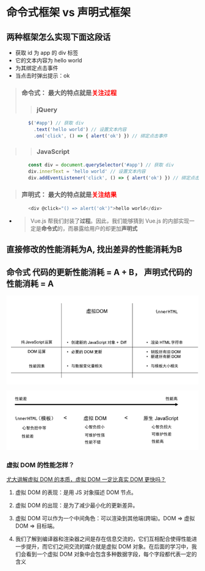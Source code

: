 # 命令式框架 vs 声明式框架
## 两种框架怎么实现下面这段话
 - 获取 id 为 app 的 div 标签
 - 它的文本内容为 hello world
 - 为其绑定点击事件
 - 当点击时弹出提示：ok
> ### 命令式： 最大的特点就是<font color='red'>**关注过程**</font>
>> ### jQuery
```js
        $('#app') // 获取 div
          .text('hello world') // 设置文本内容
          .on('click', () => { alert('ok') }) // 绑定点击事件
```
>> ### JavaScript
```js
        const div = document.querySelector('#app') // 获取 div
        div.innerText = 'hello world' // 设置文本内容
        div.addEventListener('click', () => { alert('ok') }) // 绑定点击事
```
> ### 声明式： 最大的特点就是<font color='red'>**关注结果**</font>
```js
        <div @click="() => alert('ok')">hello world</div>
```
- > Vue.js 帮我们封装了**过程**。因此，我们能够猜到 Vue.js 的内部实现一定是**命令式**的，而暴露给用户的却更加**声明式**

## 直接修改的性能消耗为A, 找出差异的性能消耗为B
## 命令式 代码的更新性能消耗 = A + B， 声明式代码的性能消耗 = A
<p align="center">
  <!-- <a target="_blank" href="./更新性能.png"> -->
    <img alt="sponsors" src="更新性能.png" width="800">
  <!-- </a> -->
</p>
<p align="center">
  <!-- <a target="_blank" href="./更新性能.png"> -->
    <img alt="sponsors" src="心智负担.png" width="800">
  <!-- </a> -->
</p>


### 虚拟 DOM 的性能怎样？

[尤大讲解虚拟 DOM 的本质，虚拟 DOM 一定比真实 DOM 更快吗？](https://www.zhihu.com/question/31809713/answer/53544875)

1. 虚拟 DOM 的表现：是用 JS 对象描述 DOM 节点。

2. 虚拟 DOM 的出现：是为了减少最小化的更新差异。

3. 虚拟 DOM 可以作为一个中间角色：可以渲染到其他端(跨端)。DOM => 虚拟 DOM => 目标端。
4. 我们了解到编译器和渲染器之间是存在信息交流的，它们互相配合使得性能进一步提升，而它们之间交流的媒介就是虚拟 DOM 对象。在后面的学习中，我们会看到一个虚拟 DOM 对象中会包含多种数据字段，每个字段都代表一定的含义